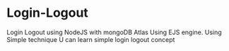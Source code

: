 # Login-Logout
Login Logout using NodeJS with mongoDB Atlas
Using EJS engine.
Using Simple technique U can learn simple login logout concept

